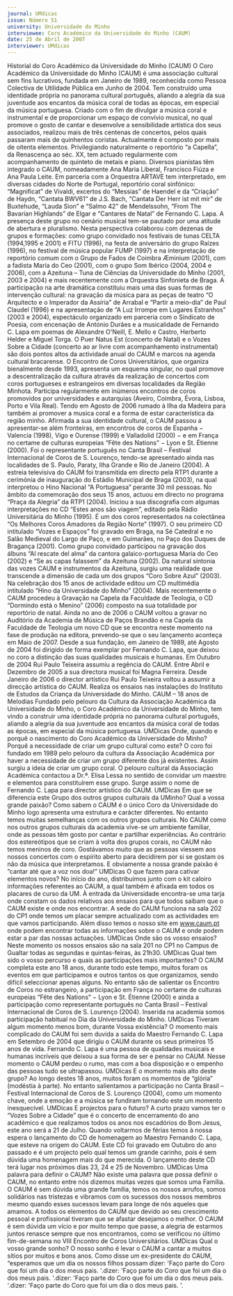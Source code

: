 ```yaml
---
journal: UMdicas
issue: Número 51
university: Universidade do Minho
interviewee: Coro Académico da Universidade do Minho (CAUM)
date: 25 de Abril de 2007
interviewer: UMdicas
---
```


Historial do Coro Académico
da Universidade do Minho
(CAUM)
O Coro Académico da Universidade do Minho (CAUM) é
uma associação cultural sem fins lucrativos, fundada em
Janeiro de 1989, reconhecida como Pessoa Colectiva de
Utilidade Pública em Junho de 2004.
Tem construído uma identidade própria no panorama
cultural português, aliando a alegria da sua juventude aos
encantos da música coral de todas as épocas, em especial
da música portuguesa. Criado com o fim de divulgar a
música coral e instrumental e de proporcionar um espaço de
convívio musical, no qual promove o gosto de cantar e
desenvolve a sensibilidade artística dos seus associados,
realizou mais de três centenas de concertos, pelos quais
passaram mais de quinhentos coristas. Actualmente é
composto por mais de oitenta elementos.
Privilegiando naturalmente o reportório “a Capella”, da
Renascença ao séc. XX, tem actuado regularmente com
acompanhamento de quinteto de metais e piano. Diversos
pianistas têm integrado o CAUM, nomeadamente Ana Maria
Liberal, Francisco Fiúza e Ana Paula Leite.
Em parceria com a Orquestra ARTAVE tem interpretado, em
diversas cidades do Norte de Portugal, reportório coral sinfónico: “Magnificat” de Vivaldi, excertos do “Messias” de
Haendel e da “Criação” de Haydn, “Cantata BWV61” de J.S.
Bach, “Cantata Der Herr ist mit mir” de Buxtehude, “Lauda
Sion” e “Salmo 42” de Mendelssohn, “From The Bavarian
Highlands” de Elgar e “Cantares de Natal” de Fernando C.
Lapa.
A presença deste grupo no cenário musical tem-se pautado
por uma atitude de abertura e pluralismo. Nesta perspectiva
colaborou com dezenas de grupos e formações: como grupo
convidado nos festivais de tunas CELTA (1994,1995 e 2001)
e FITU (1996), na festa de aniversário do grupo Raízes
(1996), no festival de música popular FUMP (1997) e na
interpretação de reportório comum com o Grupo de Fados
de Coimbra Æminium (2001), com a fadista María do Ceo
(2001), com o grupo Som Ibérico (2004, 2004 e 2006), com a
Azeituna – Tuna de Ciências da Universidade do Minho
(2001, 2003 e 2004) e mais recentemente com a Orquestra
Sinfonieta de Braga.
A participação na arte dramática constituiu mais uma das
suas formas de intervenção cultural: na gravação da música
para as peças de teatro “O Arquitecto e o Imperador da
Assíria” de Arrabal e “Partir a meio-dia” de Paul Claudel
(1996) e na apresentação de “A Luz Irrompe em Lugares
Estranhos” (2003 e 2004), espectáculo organizado em
parceria com o Sindicato de Poesia, com encenação de
António Durães e a musicalidade de Fernando C. Lapa em
poemas de Alexandre O'Neill, E. Mello e Castro, Herberto
Helder e Miguel Torga.
O Puer Natus Est (concerto de Natal) e o Vozes Sobre a
Cidade (concerto ao ar livre com acompanhamento
instrumental) são dois pontos altos da actividade anual do
CAUM e marcos na agenda cultural bracarense.
O Encontro de Coros Universitários, que organiza
bienalmente desde 1993, apresenta um esquema singular,
no qual promove a descentralização da cultura através da
realização de concertos com coros portugueses e
estrangeiros em diversas localidades da Região Minhota.
Participa regularmente em inúmeros encontros de coros
promovidos por universidades e autarquias (Aveiro,
Coimbra, Évora, Lisboa, Porto e Vila Real). Tendo em Agosto
de 2006 rumado à Ilha da Madeira para também ai promover
a musica coral e a forma de estar característica da região
minho.
Afirmada a sua identidade cultural, o CAUM passou a
apresentar-se além fronteiras, em encontros de coros de
Espanha − Valencia (1998), Vigo e Ourense (1999) e
Valladolid (2000) − e em França no certame de culturas
europeias “Fête des Nations” − Lyon e St. Étienne (2000).
Foi o representante português no Canta Brasil – Festival
Internacional de Coros de S. Lourenço, tendo-se
apresentado ainda nas localidades de S. Paulo, Paraty, Ilha
Grande e Rio de Janeiro (2004).
A estreia televisiva do CAUM foi transmitida em directo pela
RTP1 durante a cerimónia de inauguração do Estádio
Municipal de Braga (2003), na qual interpretou o Hino
Nacional “A Portuguesa” perante 30 mil pessoas. No âmbito
da comemoração dos seus 15 anos, actuou em directo no
programa “Praça da Alegria” da RTP1 (2004).
Iniciou a sua discografia com algumas interpretações no CD
“Estes anos são viagem”, editado pela Rádio Universitária
do Minho (1995). É um dos coros representados na
colectânea “Os Melhores Coros Amadores da Região Norte”
(1997). O seu primeiro CD intitulado “Vozes e Espaços” foi
gravado em Braga, na Sé Catedral e no Salão Medieval do
Largo de Paço, e em Guimarães, no Paço dos Duques de
Bragança (2001). Como grupo convidado participou na
gravação dos álbuns “Al rescate del alma” da cantora
galaico-portuguesa María do Ceo (2002) e “Se as capas
falassem” da Azeituna (2002). Da natural sintonia das vozes
CAUM e instrumentos da Azeituna, surgiu uma realidade
que transcende a dimensão de cada um dos grupos “Coro
Sobre Azul” (2003). Na celebração dos 15 anos de
actividade editou um CD multimédia intitulado “Hino da
Universidade do Minho” (2004). Mais recentemente o CAUM
procedeu à Gravação na Capela da Faculdade de Teologia,
o CD “Dormindo está o Menino” (2006) composto na sua
totalidade por reportório de natal. Ainda no ano de 2006 o
CAUM voltou a gravar no Auditório da Academia de Música
de Paços Brandão e na Capela da Faculdade de Teologia
um novo CD que se encontra neste momento na fase de
produção na editora, prevendo-se que o seu lançamento
aconteça em Maio de 2007.
Desde a sua fundação, em Janeiro de 1989, até Agosto de
2004 foi dirigido de forma exemplar por Fernando C. Lapa,
que deixou no coro a distinção das suas qualidades musicais
e humanas. Em Outubro de 2004 Rui Paulo Teixeira assumiu
a regência do CAUM. Entre Abril e Dezembro de 2005 a sua
directora musical foi Magna Ferreira. Desde Janeiro de 2006
o director artístico Rui Paulo Teixeira voltou a assumir a
direcção artística do CAUM.
Realiza os ensaios nas instalações do Instituto de Estudos
da Criança da Universidade do Minho.
CAUM – 18 anos de Melodias
Fundado pelo pelouro da Cultura da Associação Académica
da Universidade do Minho, o Coro Académico da
Universidade do Minho, tem vindo a construir uma
identidade própria no panorama cultural português, aliando
a alegria da sua juventude aos encantos da música coral de
todas as épocas, em especial da música portuguesa.
UMDicas Onde, quando e porquê o nascimento do Coro
Académico da Universidade do Minho? Porquê a
necessidade de criar um grupo cultural como este?
O coro foi fundado em 1989 pelo pelouro da cultura da
Associação Académica por haver a necessidade de criar um
grupo diferente dos já existentes. Assim surgiu a ideia de
criar um grupo coral.
O pelouro cultural da Associação Académica contactou a
Dr.ª. Elisa Lessa no sentido de convidar um maestro e
elementos para constituírem esse grupo. Surge assim o
nome de Fernando C. Lapa para director artístico do CAUM.
UMDicas Em que se diferencia este Grupo dos outros
grupos culturais da UMinho? Qual a vossa grande
paixão?
Como sabem o CAUM é o único Coro da Universidade do
Minho logo apresenta uma estrutura e carácter diferentes.
No entanto temos muitas semelhanças com os outros
grupos culturais. No CAUM como nos outros grupos
culturais da academia vive-se um ambiente familiar, onde as
pessoas têm gosto por cantar e partilhar experiências. Ao
contrário dos estereótipos que se criam à volta dos grupos
corais, no CAUM não temos meninos de coro. Gostávamos
muito que as pessoas viessem aos nossos concertos com o
espírito aberto para decidirem por si se gostam os não da
música que interpretamos. E obviamente a nossa grande
paixão é ”cantar até que a voz nos doa!”
UMDicas O que fazem para cativar elementos novos?
No início do ano, distribuímos junto com o kit caloiro
informações referentes ao CAUM, a qual também é afixada
em todos os placares de curso da UM.
À entrada da Universidade encontra-se uma tarja onde
constam os dados relativos aos ensaios para que todos
saibam que o CAUM existe e onde nos encontrar.
A sede do CAUM funciona na sala 202 do CP1 onde temos
um placar sempre actualizado com as actividades em que
vamos participando.
Além disso temos o nosso site em www.caum.pt onde
podem encontrar todas as informações sobre o CAUM e
onde podem estar a par das nossas actuações.
UMDicas Onde são os vosso ensaios?
Neste momento os nossos ensaios são na sala 201 no CP1
no Campus de Gualtar todas as segundas e quintas-feiras,
às 21h30.
UMDicas Qual tem sido o vosso percurso e quais as
participações mais importantes?
O CAUM completa este ano 18 anos, durante todo este
tempo, muitos foram os eventos em que participamos e
outros tantos os que organizamos, sendo difícil seleccionar
apenas alguns. No entanto são de salientar os Encontro de
Coros no estrangeiro, a participação em França no certame
de culturas europeias “Fête des Nations” − Lyon e St.
Étienne (2000) e ainda a participação como representante
português no Canta Brasil – Festival Internacional de Coros
de S. Lourenço (2004).
Inserida na academia somos participação habitual no Dia da
Universidade do Minho.
UMDicas Tiveram algum momento menos bom, durante
Vossa existência?
O momento mais complicado do CAUM foi sem duvida a
saída do Maestro Fernando C. Lapa em Setembro de 2004
que dirigiu o CAUM durante os seus primeiros 15 anos de
vida. Fernando C. Lapa é uma pessoa de qualidades
musicais e humanas incríveis que deixou a sua forma de ser
e pensar no CAUM.
Nesse momento o CAUM perdeu o rumo, mas com a boa
disposição e o empenho das pessoas tudo se ultrapassou.
UMDicas E o momento mais alto deste grupo?
Ao longo destes 18 anos, muitos foram os momentos de
“glória” (modéstia à parte). No entanto salientamos a
participação no Canta Brasil – Festival Internacional de
Coros de S. Lourenço (2004), como um momento chave,
onde a emoção e a música se fundiram tornando este um
momento inesquecível.
UMDicas E projectos para o futuro?
A curto prazo vamos ter o “Vozes Sobre a Cidade” que é o
concerto de encerramento do ano académico e que
realizamos todos os anos nos escadórios do Bom Jesus,
este ano será a 21 de Julho.
Quando voltarmos de férias temos à nossa espera o
lançamento do CD de homenagem ao Maestro Fernando C.
Lapa, que esteve na origem do CAUM. Este CD foi gravado
em Outubro do ano passado e é um projecto pelo qual temos
um grande carinho, pois é sem dúvida uma homenagem
mais do que merecida. O lançamento deste CD terá lugar
nos próximos dias 23, 24 e 25 de Novembro.
UMDicas Uma palavra para definir o CAUM?
Não existe uma palavra que possa definir o CAUM, no
entanto entre nós dizemos muitas vezes que somos uma
Família.
O CAUM é sem dúvida uma grande família, temos os nossos
arrufos, somos solidários nas tristezas e vibramos com os
sucessos dos nossos membros mesmo quando esses
sucessos levam para longe de nós aqueles que amamos. A
todos os elementos do CAUM que devido ao seu
crescimento pessoal e profissional tiveram que se afastar
desejamos o melhor.
O CAUM é sem dúvida um vício e por muito tempo que
passe, a alegria de estarmos juntos renasce sempre que nos
encontramos, como se verificou no último fim-de-semana no
VIII Encontro de Coros Universitários.
UMDicas Qual o vosso grande sonho?
O nosso sonho é levar o CAUM a cantar a muitos sítios por
muitos e bons anos. Como disse um ex-presidente do
CAUM, “esperamos que um dia os nossos filhos possam
dizer: 'Faço parte do Coro que foi um dia o dos meus pais. '.dizer: 'Faço parte do Coro que foi um dia o dos meus pais. '.dizer: 'Faço parte do Coro que foi um dia o dos meus pais. '.dizer: 'Faço parte do Coro que foi um dia o dos meus pais. '.